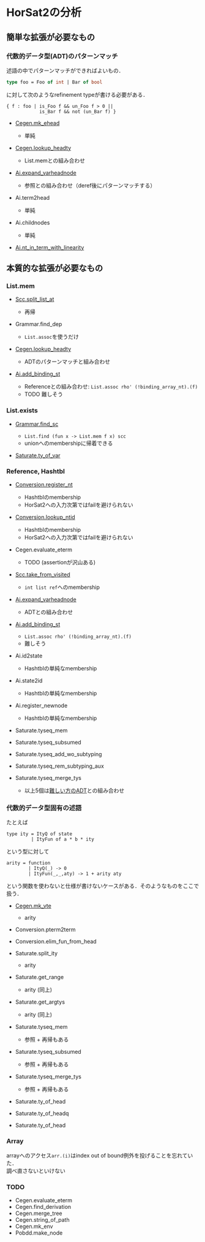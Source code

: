 
# HorSat2の分析

## 簡単な拡張が必要なもの

### 代数的データ型(ADT)のパターンマッチ

述語の中でパターンマッチができればよいもの．

```ocaml
type foo = Foo of int | Bar of bool
```

に対して次のようなrefinement typeが書ける必要がある．

```
{ f : foo | is_Foo f && un_Foo f > 0 ||
            is_Bar f && not (un_Bar f) }
```

+ [Cegen.mk_ehead](./ADT_easy.md#mk_ehead)
    + 単純

+ [Cegen.lookup_headty](./List.mem.md#lookup_headty)
    + List.memとの組み合わせ

+ [Ai.expand_varheadnode](./ADT_easy.md#expand_varheadnode)
    + 参照との組み合わせ（deref後にパターンマッチする）

+ Ai.term2head
    + 単純

+ Ai.childnodes
    + 単純

+ [Ai.nt_in_term_with_linearity](./ADT_easy.md#nt_in_term_with_linearity)

## 本質的な拡張が必要なもの

### List.mem

+ [Scc.split_list_at](./List.mem.md#split_list_at)
    + 再帰

+ Grammar.find_dep
    + `List.assoc`を使うだけ

+ [Cegen.lookup_headty](./List.mem.md#lookup_headty)
    + ADTのパターンマッチと組み合わせ

+ [Ai.add_binding_st](./List.mem.md#add_binding_st)
    + Referenceとの組み合わせ: `List.assoc rho' (!binding_array_nt).(f)`
    + TODO 難しそう

### List.exists

+ [Grammar.find_sc](./List.mem.md#find_sc)
    + `List.find (fun x -> List.mem f x) scc`
    + unionへのmembershipに帰着できる

+ [Saturate.ty_of_var](./List.mem.md#ty_of_var)

### Reference, Hashtbl

+ [Conversion.register_nt](./Hashtbl.md#register_nt)
    + Hashtblのmembership
    + HorSat2への入力次第ではfailを避けられない

+ [Conversion.lookup_ntid](./Hashtbl.md#lookup_ntid)
    + Hashtblのmembership
    + HorSat2への入力次第ではfailを避けられない

+ Cegen.evaluate_eterm
    + TODO (assertionが沢山ある)

+ [Scc.take_from_visited](./Reference.md#take_from_visited)
    + `int list ref`へのmembership

+ [Ai.expand_varheadnode](./ADT_easy.md#expand_varheadnode)
    + ADTとの組み合わせ

+ [Ai.add_binding_st](./List.mem.md#add_binding_st)
    + `List.assoc rho' (!binding_array_nt).(f)`
    + 難しそう

+ Ai.id2state
    + Hashtblの単純なmembership

+ Ai.state2id
    + Hashtblの単純なmembership

+ Ai.register_newnode
    + Hashtblの単純なmembership

+ Saturate.tyseq_mem
+ Saturate.tyseq_subsumed
+ Saturate.tyseq_add_wo_subtyping
+ Saturate.tyseq_rem_subtyping_aux
+ Saturate.tyseq_merge_tys
    + 以上5個は[難しい方のADT](#代数的データ型固有の述語)との組み合わせ

### 代数的データ型固有の述語

たとえば

```
type ity = ItyQ of state
         | ItyFun of a * b * ity
```

という型に対して

```
arity = function
        | ItyQ(_) -> 0
        | ItyFun(_,_,aty) -> 1 + arity aty
```

という関数を使わないと仕様が書けないケースがある．そのようなものをここで扱う．


+ [Cegen.mk_vte](./ADT_difficult.md#mk_vte)
    + arity

+ Conversion.pterm2term

+ Conversion.elim_fun_from_head

+ Saturate.split_ity
    + arity

+ Saturate.get_range
    + arity (同上)

+ Saturate.get_argtys
    + arity (同上)

+ Saturate.tyseq_mem
    + 参照 + 再帰もある

+ Saturate.tyseq_subsumed
    + 参照 + 再帰もある

+ Saturate.tyseq_merge_tys
    + 参照 + 再帰もある

+ Saturate.ty_of_head

+ Saturate.ty_of_headq

+ Saturate.ty_of_head

### Array

arrayへのアクセス`arr.(i)`はindex out of bound例外を投げることを忘れていた．  
調べ直さないといけない

### TODO

+ Cegen.evaluate_eterm
+ Cegen.find_derivation
+ Cegen.merge_tree
+ Cegen.string_of_path
+ Cegen.mk_env
+ Pobdd.make_node



<!--# 相互再帰の型-->




